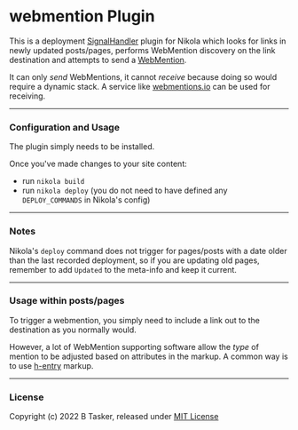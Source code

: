 # webmention Plugin

This is a deployment [SignalHandler](https://www.getnikola.com/extending.html#signalhandler-plugins) plugin for Nikola which looks for links in newly updated posts/pages, performs WebMention discovery on the link destination and attempts to send a [WebMention](https://indieweb.org/Webmention-developer#Protocol_Summary).

It can only *send* WebMentions, it cannot *receive* because doing so would require a dynamic stack. A service like [webmentions.io](https://webmentions.io) can be used for receiving.

----

### Configuration and Usage

The plugin simply needs to be installed.

Once you've made changes to your site content:

* run `nikola build`
* run `nikola deploy` (you do not need to have defined any `DEPLOY_COMMANDS` in Nikola's config)


----

### Notes

Nikola's `deploy` command does not trigger for pages/posts with a date older than the last recorded deployment, so if you are updating old pages, remember to add `Updated` to the meta-info and keep it current.


----

### Usage within posts/pages

To trigger a webmention, you simply need to include a link out to the destination as you normally would.

However, a lot of WebMention supporting software allow the *type* of mention to be adjusted based on attributes in the markup. A common way is to use [h-entry](https://indieweb.org/h-entry) markup.

----

### License

Copyright (c) 2022 B Tasker, released under [MIT License](https://choosealicense.com/licenses/mit/)
